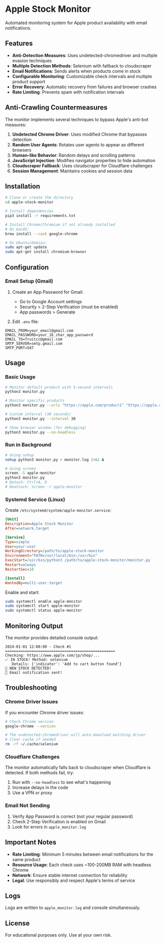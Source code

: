 # Apple Stock Monitor

Automated monitoring system for Apple product availability with email notifications.

## Features

- **Anti-Detection Measures**: Uses undetected-chromedriver and multiple evasion techniques
- **Multiple Detection Methods**: Selenium with fallback to cloudscraper
- **Email Notifications**: Sends alerts when products come in stock
- **Configurable Monitoring**: Customizable check intervals and multiple product support
- **Error Recovery**: Automatic recovery from failures and browser crashes
- **Rate Limiting**: Prevents spam with notification intervals

## Anti-Crawling Countermeasures

The monitor implements several techniques to bypass Apple's anti-bot measures:

1. **Undetected Chrome Driver**: Uses modified Chrome that bypasses detection
2. **Random User Agents**: Rotates user agents to appear as different browsers
3. **Human-like Behavior**: Random delays and scrolling patterns
4. **JavaScript Injection**: Modifies navigator properties to hide automation
5. **Cloudscraper Fallback**: Uses cloudscraper for Cloudflare challenges
6. **Session Management**: Maintains cookies and session data

## Installation

```bash
# Clone or create the directory
cd apple-stock-monitor

# Install dependencies
pip3 install -r requirements.txt

# Install Chrome/Chromium if not already installed
# On macOS:
brew install --cask google-chrome

# On Ubuntu/Debian:
sudo apt-get update
sudo apt-get install chromium-browser
```

## Configuration

### Email Setup (Gmail)

1. Create an App Password for Gmail:
   - Go to Google Account settings
   - Security > 2-Step Verification (must be enabled)
   - App passwords > Generate

2. Edit `.env` file:
```env
EMAIL_FROM=your_email@gmail.com
EMAIL_PASSWORD=your_16_char_app_password
EMAIL_TO=fruitcc@gmail.com
SMTP_SERVER=smtp.gmail.com
SMTP_PORT=587
```

## Usage

### Basic Usage

```bash
# Monitor default product with 5-second intervals
python3 monitor.py

# Monitor specific products
python3 monitor.py --urls "https://apple.com/product1" "https://apple.com/product2"

# Custom interval (30 seconds)
python3 monitor.py --interval 30

# Show browser window (for debugging)
python3 monitor.py --no-headless
```

### Run in Background

```bash
# Using nohup
nohup python3 monitor.py > monitor.log 2>&1 &

# Using screen
screen -S apple-monitor
python3 monitor.py
# Detach: Ctrl+A, D
# Reattach: screen -r apple-monitor
```

### Systemd Service (Linux)

Create `/etc/systemd/system/apple-monitor.service`:

```ini
[Unit]
Description=Apple Stock Monitor
After=network.target

[Service]
Type=simple
User=your-user
WorkingDirectory=/path/to/apple-stock-monitor
Environment="PATH=/usr/local/bin:/usr/bin"
ExecStart=/usr/bin/python3 /path/to/apple-stock-monitor/monitor.py
Restart=always
RestartSec=10

[Install]
WantedBy=multi-user.target
```

Enable and start:
```bash
sudo systemctl enable apple-monitor
sudo systemctl start apple-monitor
sudo systemctl status apple-monitor
```

## Monitoring Output

The monitor provides detailed console output:

```
2024-01-01 12:00:00 - Check #1
==================================================
Checking: https://www.apple.com/jp/shop/...
✅ IN STOCK! Method: selenium
   Details: {'indicator': 'Add to cart button found'}
🎉 NEW STOCK DETECTED!
📧 Email notification sent!
```

## Troubleshooting

### Chrome Driver Issues

If you encounter Chrome driver issues:

```bash
# Check Chrome version
google-chrome --version

# The undetected-chromedriver will auto-download matching driver
# Clear cache if needed
rm -rf ~/.cache/selenium
```

### Cloudflare Challenges

The monitor automatically falls back to cloudscraper when Cloudflare is detected. If both methods fail, try:

1. Run with `--no-headless` to see what's happening
2. Increase delays in the code
3. Use a VPN or proxy

### Email Not Sending

1. Verify App Password is correct (not your regular password)
2. Check 2-Step Verification is enabled on Gmail
3. Look for errors in `apple_monitor.log`

## Important Notes

- **Rate Limiting**: Minimum 5 minutes between email notifications for the same product
- **Resource Usage**: Each check uses ~100-200MB RAM with headless Chrome
- **Network**: Ensure stable internet connection for reliability
- **Legal**: Use responsibly and respect Apple's terms of service

## Logs

Logs are written to `apple_monitor.log` and console simultaneously.

## License

For educational purposes only. Use at your own risk.